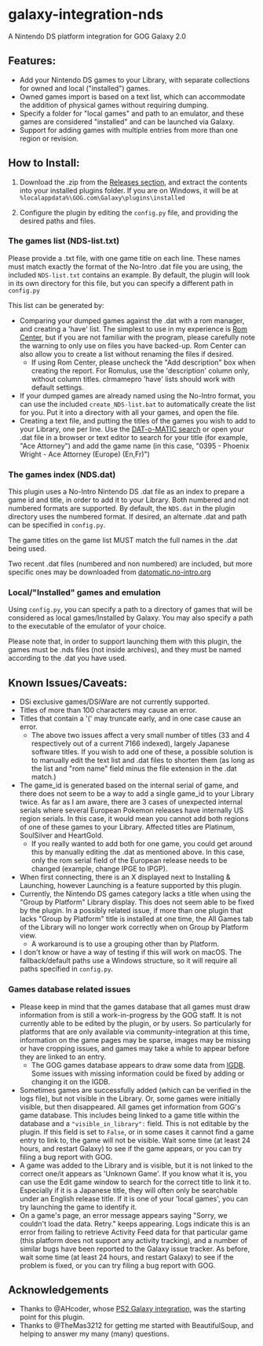 # galaxy-integration-nds

A Nintendo DS platform integration for GOG Galaxy 2.0

## Features:
- Add your Nintendo DS games to your Library, with separate collections for owned and local ("installed") games.
- Owned games import is based on a text list, which can accommodate the addition of physical games without requiring dumping.
- Specify a folder for "local games" and path to an emulator, and these games are considered "installed" and can be launched via Galaxy.
- Support for adding games with multiple entries from more than one region or revision.

## How to Install:

1) Download the .zip from the [Releases section](https://github.com/TBemme/galaxy-integration-nds/releases), and extract the contents into your installed plugins folder. If you are on Windows, it will be at `%localappdata%\GOG.com\Galaxy\plugins\installed`

2) Configure the plugin by editing the `config.py` file, and providing the desired paths and files.

### The games list (NDS-list.txt)

Please provide a .txt file, with one game title on each line. These names must match exactly the format of the No-Intro .dat file you are using, the included `NDS-list.txt` contains an example. By default, the plugin will look in its own directory for this file, but you can specify a different path in `config.py`

This list can be generated by:
- Comparing your dumped games against the .dat with a rom manager, and creating a 'have' list. The simplest to use in my experience is [Rom Center](https://www.romcenter.com/), but if you are not familiar with the program, please carefully note the warning to only use on files you have backed-up. Rom Center can also allow you to create a list without renaming the files if desired.
	- If using Rom Center, please uncheck the "Add description" box when creating the report. For Romulus, use the 'description' column only, without column titles. clrmamepro 'have' lists should work with default settings.
- If your dumped games are already named using the No-Intro format, you can use the included `create_NDS-list.bat` to automatically create the list for you. Put it into a directory with all your games, and open the file.
- Creating a text file, and putting the titles of the games you wish to add to your Library, one per line. Use the [DAT-o-MATIC search](https://datomatic.no-intro.org/?page=search) or open your .dat file in a browser or text editor to search for your title (for example, "Ace Attorney") and add the game name (in this case, "0395 - Phoenix Wright - Ace Attorney (Europe) (En,Fr)")

### The games index (NDS.dat)

This plugin uses a No-Intro Nintendo DS .dat file as an index to prepare a game id and title, in order to add it to your Library. Both numbered and not numbered formats are supported. By default, the `NDS.dat` in the plugin directory uses the numbered format. If desired, an alternate .dat and path can be specified in `config.py`.

The game titles on the game list MUST match the full names in the .dat being used.

Two recent .dat files (numbered and non numbered) are included, but more specific ones may be downloaded from [datomatic.no-intro.org](https://datomatic.no-intro.org)

### Local/"Installed" games and emulation

Using `config.py`, you can specify a path to a directory of games that will be considered as local games/Installed by Galaxy. You may also specify a path to the executable of the emulator of your choice.

Please note that, in order to support launching them with this plugin, the games must be .nds files (not inside archives), and they must be named according to the .dat you have used.

## Known Issues/Caveats:
- DSi exclusive games/DSiWare are not currently supported.
- Titles of more than 100 characters may cause an error.
- Titles that contain a '(' may truncate early, and in one case cause an error.
	- The above two issues affect a very small number of titles (33 and 4 respectively out of a current 7166 indexed), largely Japanese software titles. If you wish to add one of these, a possible solution is to manually edit the text list and .dat files to shorten them (as long as the list and "rom name" field minus the file extension in the .dat match.)
- The game_id is generated based on the internal serial of game, and there does not seem to be a way to add a single game_id to your Library twice. As far as I am aware, there are 3 cases of unexpected internal serials where several European Pokemon releases have internally US region serials. In this case, it would mean you cannot add both regions of one of these games to your Library. Affected titles are Platinum, SoulSilver and HeartGold.
	- If you really wanted to add both for one game, you could get around this by manually editing the .dat as mentioned above. In this case, only the rom serial field of the European release needs to be changed (example, change IPGE to IPGP).
- When first connecting, there is an X displayed next to Installing & Launching, however Launching is a feature supported by this plugin.
- Currently, the Nintendo DS games category lacks a title when using the "Group by Platform" Library display. This does not seem able to be fixed by the plugin. In a possibly related issue, if more than one plugin that lacks "Group by Platform" title is installed at one time, the All Games tab of the Library will no longer work correctly when on Group by Platform view.
	- A workaround is to use a grouping other than by Platform.
- I don't know or have a way of testing if this will work on macOS. The fallback/default paths use a Windows structure, so it will require all paths specified in `config.py`.

### Games database related issues
- Please keep in mind that the games database that all games must draw information from is still a work-in-progress by the GOG staff. It is not currently able to be edited by the plugin, or by users. So particularly for platforms that are only available via community-integration at this time, information on the game pages may be sparse, images may be missing or have cropping issues, and games may take a while to appear before they are linked to an entry.
	- The GOG games database appears to draw some data from [IGDB](https://www.igdb.com/). Some issues with missing information could be fixed by adding or changing it on the IGDB.
- Sometimes games are successfully added (which can be verified in the logs file), but not visible in the Library. Or, some games were initially visible, but then disappeared. All games get information from GOG's game database. This includes being linked to a game title within the database and a `"visible_in_library":` field. This is not editable by the plugin. If this field is set to `False`, or in some cases it cannot find a game entry to link to, the game will not be visible. Wait some time (at least 24 hours, and restart Galaxy) to see if the game appears, or you can try filing a bug report with GOG.
- A game was added to the Library and is visible, but it is not linked to the correct one/it appears as 'Unknown Game'. If you know what it is, you can use the Edit game window to search for the correct title to link it to. Especially if it is a Japanese title, they will often only be searchable under an English release title. If it is one of your 'local games', you can try launching the game to identify it.
- On a game's page, an error message appears saying "Sorry, we couldn't load the data. Retry." keeps appearing. Logs indicate this is an error from failing to retrieve Activity Feed data for that particular game (this platform does not support any activity tracking), and a number of similar bugs have been reported to the Galaxy issue tracker. As before, wait some time (at least 24 hours, and restart Galaxy) to see if the problem is fixed, or you can try filing a bug report with GOG.

## Acknowledgements

- Thanks to @AHcoder, whose [PS2 Galaxy integration](https://github.com/AHCoder/galaxy-integration-ps2), was the starting point for this plugin.
- Thanks to @TheMas3212 for getting me started with BeautifulSoup, and helping to answer my many (many) questions.
